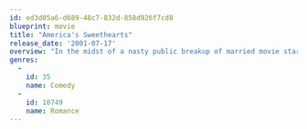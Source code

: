 ```yaml
---
id: ed3d05a6-d689-48c7-832d-858d926f7cd8
blueprint: movie
title: "America's Sweethearts"
release_date: '2001-07-17'
overview: "In the midst of a nasty public breakup of married movie stars, a studio publicist scrambles to put a cap on the escalating situation as the couple's latest film has found it's only print kidnapped by the director."
genres:
  -
    id: 35
    name: Comedy
  -
    id: 10749
    name: Romance
---
```

